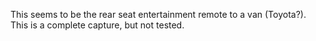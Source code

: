 This seems to be the rear seat entertainment remote to a van (Toyota?). This is a complete capture, but not tested.
